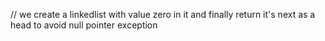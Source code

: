 ​// we create a linkedlist with value zero in it and finally return it's next as a head to avoid null pointer exception